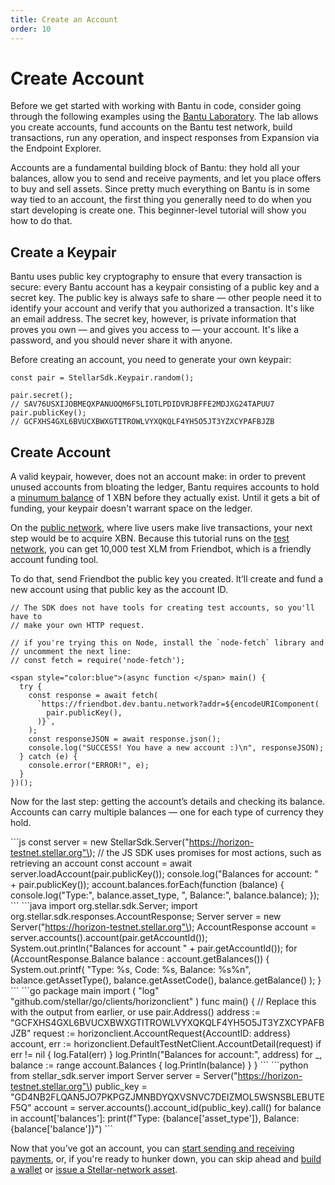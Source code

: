 ```yaml
---
title: Create an Account
order: 10
---
```


# Create Account



Before we get started with working with Bantu in code, consider going through the following examples using the [Bantu Laboratory](https://laboratory.bantu.network/). The lab allows you create accounts, fund accounts on the Bantu test network, build transactions, run any operation, and inspect responses from Expansion via the Endpoint Explorer. 

Accounts are a fundamental building block of Bantu: they hold all your balances, allow you to send and receive payments, and let you place offers to buy and sell assets. Since pretty much everything on Bantu is in some way tied to an account, the first thing you generally need to do when you start developing is create one. This beginner-level tutorial will show you how to do that.

## Create a Keypair

Bantu uses public key cryptography to ensure that every transaction is secure: every Bantu account has a keypair consisting of a public key and a secret key. The public key is always safe to share — other people need it to identify your account and verify that you authorized a transaction. It's like an email address. The secret key, however, is private information that proves you own — and gives you access to — your account. It's like a password, and you should never share it with anyone.

Before creating an account, you need to generate your own keypair:

```text
const pair = StellarSdk.Keypair.random();

pair.secret();
// SAV76USXIJOBMEQXPANUOQM6F5LIOTLPDIDVRJBFFE2MDJXG24TAPUU7
pair.publicKey();
// GCFXHS4GXL6BVUCXBWXGTITROWLVYXQKQLF4YH5O5JT3YZXCYPAFBJZB
```

## Create Account

A valid keypair, however, does not an account make: in order to prevent unused accounts from bloating the ledger, Bantu requires accounts to hold a [minumum balance](../glossary/minimum-balance.md) of 1 XBN before they actually exist. Until it gets a bit of funding, your keypair doesn't warrant space on the ledger.

On the [public network](../glossary/network-passphrase.md), where live users make live transactions, your next step would be to acquire XBN. Because this tutorial runs on the [test network](../glossary/testnet.md), you can get 10,000 test XLM from Friendbot, which is a friendly account funding tool.

To do that, send Friendbot the public key you created. It’ll create and fund a new account using that public key as the account ID.

```text
// The SDK does not have tools for creating test accounts, so you'll have to
// make your own HTTP request.

// if you're trying this on Node, install the `node-fetch` library and
// uncomment the next line:
// const fetch = require('node-fetch');

<span style="color:blue">(async function </span> main() {
  try {
    const response = await fetch(
      `https://friendbot.dev.bantu.network?addr=${encodeURIComponent(
        pair.publicKey(),
      )}`,
    );
    const responseJSON = await response.json();
    console.log("SUCCESS! You have a new account :)\n", responseJSON);
  } catch (e) {
    console.error("ERROR!", e);
  }
})();
```

Now for the last step: getting the account’s details and checking its balance. Accounts can carry multiple balances — one for each type of currency they hold.

 \`\`\`js const server = new StellarSdk.Server\("https://horizon-testnet.stellar.org"\); // the JS SDK uses promises for most actions, such as retrieving an account const account = await server.loadAccount\(pair.publicKey\(\)\); console.log\("Balances for account: " + pair.publicKey\(\)\); account.balances.forEach\(function \(balance\) { console.log\("Type:", balance.asset\_type, ", Balance:", balance.balance\); }\); \`\`\` \`\`\`java import org.stellar.sdk.Server; import org.stellar.sdk.responses.AccountResponse; Server server = new Server\("https://horizon-testnet.stellar.org"\); AccountResponse account = server.accounts\(\).account\(pair.getAccountId\(\)\); System.out.println\("Balances for account " + pair.getAccountId\(\)\); for \(AccountResponse.Balance balance : account.getBalances\(\)\) { System.out.printf\( "Type: %s, Code: %s, Balance: %s%n", balance.getAssetType\(\), balance.getAssetCode\(\), balance.getBalance\(\) \); } \`\`\` \`\`\`go package main import \( "log" "github.com/stellar/go/clients/horizonclient" \) func main\(\) { // Replace this with the output from earlier, or use pair.Address\(\) address := "GCFXHS4GXL6BVUCXBWXGTITROWLVYXQKQLF4YH5O5JT3YZXCYPAFBJZB" request := horizonclient.AccountRequest{AccountID: address} account, err := horizonclient.DefaultTestNetClient.AccountDetail\(request\) if err != nil { log.Fatal\(err\) } log.Println\("Balances for account:", address\) for \_, balance := range account.Balances { log.Println\(balance\) } } \`\`\` \`\`\`python from stellar\_sdk.server import Server server = Server\("https://horizon-testnet.stellar.org"\) public\_key = "GD4NB2FLQAN5JO7PKPGZJMNBDYQXVSNVC7DEIZMOL5WSNSBLEBUTEF5Q" account = server.accounts\(\).account\_id\(public\_key\).call\(\) for balance in account\['balances'\]: print\(f"Type: {balance\['asset\_type'\]}, Balance: {balance\['balance'\]}"\) \`\`\`

Now that you’ve got an account, you can [start sending and receiving payments](send-and-receive-payments.md), or, if you're ready to hunker down, you can skip ahead and [build a wallet](../building-apps/index.md) or [issue a Stellar-network asset](../issuing-assets/index.md).


